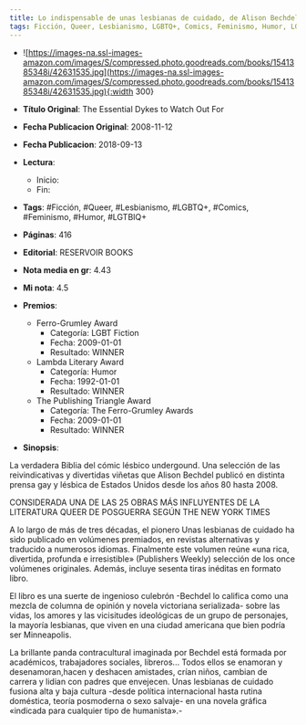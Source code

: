 ```yaml
---
title: Lo indispensable de unas lesbianas de cuidado, de Alison Bechdel
tags: Ficción, Queer, Lesbianismo, LGBTQ+, Comics, Feminismo, Humor, LGTBIQ+
---
```



- ![https://images-na.ssl-images-amazon.com/images/S/compressed.photo.goodreads.com/books/1541385348i/42631535.jpg](https://images-na.ssl-images-amazon.com/images/S/compressed.photo.goodreads.com/books/1541385348i/42631535.jpg){:width 300}
- **Título Original**: The Essential Dykes to Watch Out For
- **Fecha Publicacion Original**: 2008-11-12
- **Fecha Publicacion**: 2018-09-13

- **Lectura**:
	- Inicio:
	- Fin:
- **Tags**: #Ficción, #Queer, #Lesbianismo, #LGBTQ+, #Comics, #Feminismo, #Humor, #LGTBIQ+
- **Páginas**: 416
- **Editorial**: RESERVOIR BOOKS
- **Nota media en gr**: 4.43
- **Mi nota**: 4.5
- **Premios**:
	- Ferro-Grumley Award
		- Categoría: LGBT Fiction
		- Fecha: 2009-01-01
		- Resultado: WINNER
	- Lambda Literary Award
		- Categoría: Humor
		- Fecha: 1992-01-01
		- Resultado: WINNER
	- The Publishing Triangle Award
		- Categoría: The Ferro-Grumley Awards
		- Fecha: 2009-01-01
		- Resultado: WINNER
- **Sinopsis**:

La verdadera Biblia del cómic lésbico undergound. Una selección de las reivindicativas y divertidas viñetas que Alison Bechdel publicó en distinta prensa gay y lésbica de Estados Unidos desde los años 80 hasta 2008.

CONSIDERADA UNA DE LAS 25 OBRAS MÁS INFLUYENTES DE LA LITERATURA QUEER DE POSGUERRA SEGÚN THE NEW YORK TIMES

A lo largo de más de tres décadas, el pionero Unas lesbianas de cuidado ha sido publicado en volúmenes premiados, en revistas alternativas y traducido a numerosos idiomas. Finalmente este volumen reúne «una rica, divertida, profunda e irresistible» (Publishers Weekly) selección de los once volúmenes originales. Además, incluye sesenta tiras inéditas en formato libro.

El libro es una suerte de ingenioso culebrón -Bechdel lo califica como una mezcla de columna de opinión y novela victoriana serializada- sobre las vidas, los amores y las vicisitudes ideológicas de un grupo de personajes, la mayoría lesbianas, que viven en una ciudad americana que bien podría ser Minneapolis.

La brillante panda contracultural imaginada por Bechdel está formada por académicos, trabajadores sociales, libreros... Todos ellos se enamoran y desenamoran,hacen y deshacen amistades, crían niños, cambian de carrera y lidian con padres que envejecen. Unas lesbianas de cuidado fusiona alta y baja cultura -desde política internacional hasta rutina doméstica, teoría posmoderna o sexo salvaje- en una novela gráfica «indicada para cualquier tipo de humanista».-
